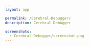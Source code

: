 ```yaml
---
layout: app

permalink: /Cerebral-Debugger/
description: Cerebral Debugger

screenshots:
  - Cerebral-Debugger/screenshot.png
---
```

